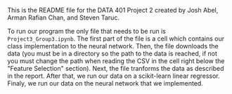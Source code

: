 This is the README file for the DATA 401 Project 2 created by Josh Abel, Arman Rafian Chan, and Steven Taruc.

To run our program the only file that needs to be run is `Project3_Group3.ipynb`. 
The first part of the file is a cell which contains our class implementation to the neural network.
Then, the file downloads the data (you must be in a directory so the path to the data is reached, if not you must change the path when reading the CSV in the cell right below the "Feature Selection" section).
Next, the file tranforms the data as described in the report.
After that, we run our data on a scikit-learn linear regressor.
Finaly, we run our data on the neural network that we implemented.